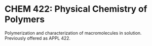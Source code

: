 # CHEM 422: Physical Chemistry of Polymers

Polymerization and characterization of macromolecules in solution. Previously offered as APPL 422.